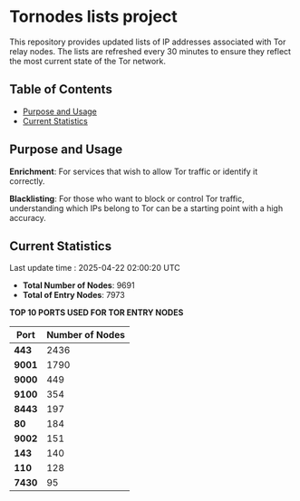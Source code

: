 # Tornodes lists project

This repository provides updated lists of IP addresses associated with Tor relay nodes. The lists are refreshed every 30 minutes to ensure they reflect the most current state of the Tor network.

## Table of Contents

- [Purpose and Usage](#purpose-and-usage)
- [Current Statistics](#current-statistics)


## Purpose and Usage

**Enrichment**: For services that wish to allow Tor traffic or identify it correctly.

**Blacklisting**: For those who want to block or control Tor traffic, understanding which IPs belong to Tor can be a starting point with a high accuracy.

## Current Statistics

Last update time : 2025-04-22 02:00:20 UTC

- **Total Number of Nodes**: 9691
- **Total of Entry Nodes**: 7973

**TOP 10 PORTS USED FOR TOR ENTRY NODES**

| **Port** | **Number of Nodes** |
|------|-----------------|
| **443**   | 2436  |
| **9001**   | 1790  |
| **9000**   | 449  |
| **9100**   | 354  |
| **8443**   | 197  |
| **80**   | 184  |
| **9002**   | 151  |
| **143**   | 140  |
| **110**   | 128  |
| **7430**   | 95  |

